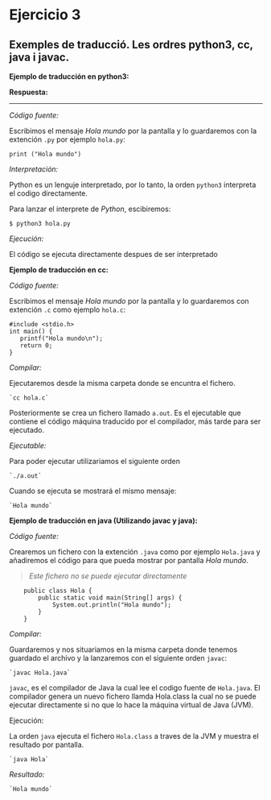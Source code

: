 # Ejercicio 3
## Exemples de traducció. Les ordres python3, cc, java i javac.

**Ejemplo de traducción en python3:**

**Respuesta:**

----

*Código fuente:*

Escribimos el mensaje *Hola mundo* por la pantalla y lo guardaremos con la extención `.py` por ejemplo `hola.py`:

`print ("Hola mundo")`

*Interpretación:*

Python es un lenguje interpretado, por lo tanto, la orden `python3` interpreta el codigo directamente.

Para lanzar el interprete de *Python*, escibiremos:

`$ python3 hola.py`

*Ejecución:*

El código se ejecuta directamente despues de ser interpretado

**Ejemplo de traducción en cc:**

*Código fuente:*

Escribimos el mensaje *Hola mundo* por la pantalla y lo guardaremos con extención `.c` como ejemplo `hola.c`:

    #include <stdio.h>
    int main() {
       printf("Hola mundo\n");
       return 0;
    }

*Compilar:*

Ejecutaremos desde la misma carpeta donde se encuntra el fichero.

    `cc hola.c`

Posteriormente se crea un fichero llamado `a.out`. Es el ejecutable que contiene el código máquina traducido por el compilador, más tarde para ser ejecutado.

*Ejecutable:*

Para poder ejecutar utilizariamos el siguiente orden
    
    `./a.out`

Cuando se ejecuta se mostrará el mismo mensaje:

    `Hola mundo`

**Ejemplo de traducción en java (Utilizando javac y java):**

*Código fuente:*

Crearemos un fichero con la extención `.java` como por ejemplo `Hola.java` y añadiremos el código para que pueda mostrar por pantalla *Hola mundo*.
    
>*Este fichero no se puede ejecutar directamente*
```
    public class Hola {
        public static void main(String[] args) {
            System.out.println("Hola mundo");
        }
    }
```
*Compilar:*

Guardaremos y nos situariamos en la misma carpeta donde tenemos guardado el archivo y la lanzaremos con el siguiente orden `javac`:

    `javac Hola.java`

`javac`, es el compilador de Java la cual lee el codigo fuente de `Hola.java`. El compilador genera un nuevo fichero llamda Hola.class la cual no se puede ejecutar directamente si no que lo hace la máquina virtual de Java (JVM).

Ejecución:

La orden `java` ejecuta el fichero `Hola.class` a traves de la JVM y muestra el resultado por pantalla.

    `java Hola`

*Resultado:*

    `Hola mundo`